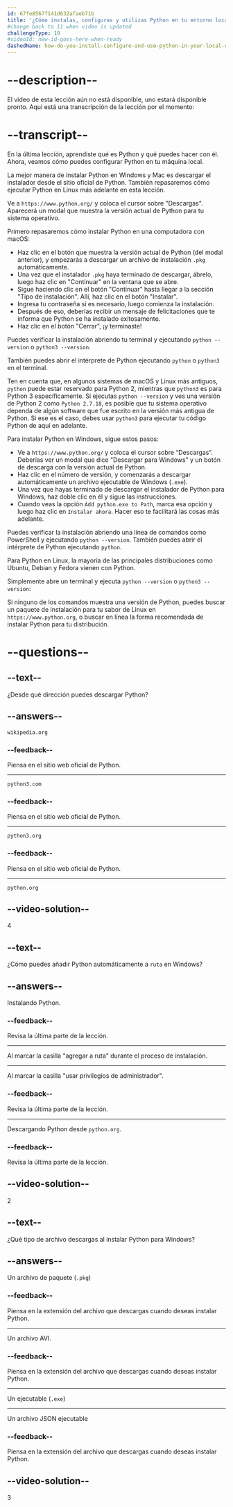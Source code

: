 ```yaml
---
id: 67fe8567f141d632afaeb71b
title: '¿Cómo instalas, configuras y utilizas Python en tu entorno local?'
#change back to 11 when video is updated
challengeType: 19
#videoId: new-id-goes-here-when-ready
dashedName: how-do-you-install-configure-and-use-python-in-your-local-environment
---
```


# --description--

El video de esta lección aún no está disponible, uno estará disponible pronto. Aquí está una transcripción de la lección por el momento:

# --transcript--

En la última lección, aprendiste qué es Python y qué puedes hacer con él. Ahora, veamos cómo puedes configurar Python en tu máquina local.

La mejor manera de instalar Python en Windows y Mac es descargar el instalador desde el sitio oficial de Python. También repasaremos cómo ejecutar Python en Linux más adelante en esta lección.

Ve a `https://www.python.org/` y coloca el cursor sobre "Descargas". Aparecerá un modal que muestra la versión actual de Python para tu sistema operativo.

Primero repasaremos cómo instalar Python en una computadora con macOS:

- Haz clic en el botón que muestra la versión actual de Python (del modal anterior), y empezarás a descargar un archivo de instalación `.pkg` automáticamente.
- Una vez que el instalador `.pkg` haya terminado de descargar, ábrelo, luego haz clic en "Continuar" en la ventana que se abre.
- Sigue haciendo clic en el botón "Continuar" hasta llegar a la sección "Tipo de instalación". Allí, haz clic en el botón "Instalar".
- Ingresa tu contraseña si es necesario, luego comienza la instalación.
- Después de eso, deberías recibir un mensaje de felicitaciones que te informa que Python se ha instalado exitosamente.
- Haz clic en el botón "Cerrar", ¡y terminaste!

Puedes verificar la instalación abriendo tu terminal y ejecutando `python --version` o `python3 --version`.

También puedes abrir el intérprete de Python ejecutando `python` o `python3` en el terminal.

Ten en cuenta que, en algunos sistemas de macOS y Linux más antiguos, `python` puede estar reservado para Python 2, mientras que `python3` es para Python 3 específicamente. Si ejecutas `python --version` y ves una versión de Python 2 como `Python 2.7.18`, es posible que tu sistema operativo dependa de algún software que fue escrito en la versión más antigua de Python. Si ese es el caso, debes usar `python3` para ejecutar tu código Python de aquí en adelante.

Para instalar Python en Windows, sigue estos pasos:

- Ve a `https://www.python.org/` y coloca el cursor sobre “Descargas“. Deberías ver un modal que dice "Descargar para Windows" y un botón de descarga con la versión actual de Python.
- Haz clic en el número de versión, y comenzarás a descargar automáticamente un archivo ejecutable de Windows (`.exe`).
- Una vez que hayas terminado de descargar el instalador de Python para Windows, haz doble clic en él y sigue las instrucciones.
- Cuando veas la opción `Add python.exe to Path`, marca esa opción y luego haz clic en `Instalar ahora`. Hacer eso te facilitará las cosas más adelante.


Puedes verificar la instalación abriendo una línea de comandos como PowerShell y ejecutando `python --version`. También puedes abrir el intérprete de Python ejecutando `python`.

Para Python en Linux, la mayoría de las principales distribuciones como Ubuntu, Debian y Fedora vienen con Python.

Simplemente abre un terminal y ejecuta `python --version` o `python3 --version`:

Si ninguno de los comandos muestra una versión de Python, puedes buscar un paquete de instalación para tu sabor de Linux en `https://www.python.org`, o buscar en línea la forma recomendada de instalar Python para tu distribución.

# --questions--

## --text--

¿Desde qué dirección puedes descargar Python?

## --answers--

`wikipedia.org`

### --feedback--

Piensa en el sitio web oficial de Python.

---

`python3.com`

### --feedback--

Piensa en el sitio web oficial de Python.

---

`python3.org`

### --feedback--

Piensa en el sitio web oficial de Python.

---

`python.org`

## --video-solution--

4

## --text--

¿Cómo puedes añadir Python automáticamente a `ruta` en Windows?

## --answers--

Instalando Python.

### --feedback--

Revisa la última parte de la lección.

---

Al marcar la casilla "agregar a ruta" durante el proceso de instalación.

---

Al marcar la casilla "usar privilegios de administrador".

### --feedback--

Revisa la última parte de la lección.

---

Descargando Python desde `python.org`.

### --feedback--

Revisa la última parte de la lección.

## --video-solution--

2

## --text--

¿Qué tipo de archivo descargas al instalar Python para Windows?

## --answers--

Un archivo de paquete (`.pkg`)

### --feedback--

Piensa en la extensión del archivo que descargas cuando deseas instalar Python.

---

Un archivo AVI.

### --feedback--

Piensa en la extensión del archivo que descargas cuando deseas instalar Python.

---

Un ejecutable (`.exe`)

---

Un archivo JSON ejecutable

### --feedback--

Piensa en la extensión del archivo que descargas cuando deseas instalar Python.

## --video-solution--

3
